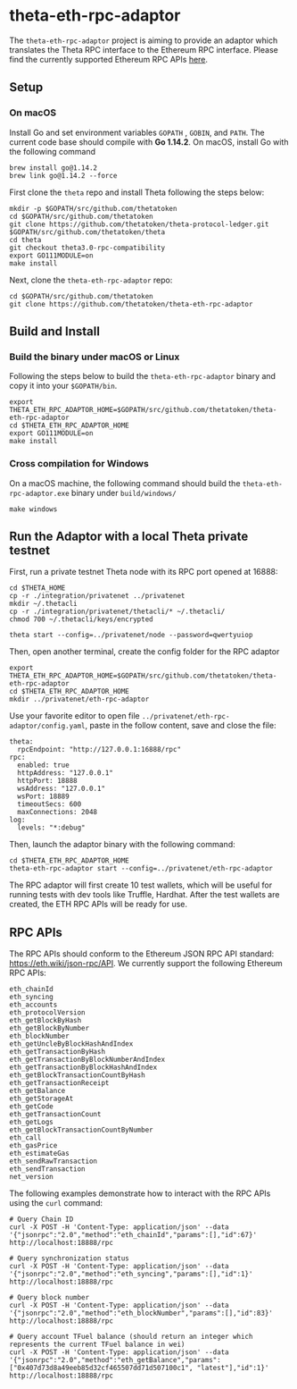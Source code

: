 # theta-eth-rpc-adaptor

The `theta-eth-rpc-adaptor` project is aiming to provide an adaptor which translates the Theta RPC interface to the Ethereum RPC interface. Please find the currently supported Ethereum RPC APIs [here](https://github.com/thetatoken/theta-eth-rpc-adaptor#rpc-apis).

## Setup

### On macOS

Install Go and set environment variables `GOPATH` , `GOBIN`, and `PATH`. The current code base should compile with **Go 1.14.2**. On macOS, install Go with the following command

```
brew install go@1.14.2
brew link go@1.14.2 --force
```

First clone the `theta` repo and install Theta following the steps below:

```
mkdir -p $GOPATH/src/github.com/thetatoken 
cd $GOPATH/src/github.com/thetatoken
git clone https://github.com/thetatoken/theta-protocol-ledger.git $GOPATH/src/github.com/thetatoken/theta
cd theta
git checkout theta3.0-rpc-compatibility
export GO111MODULE=on
make install
```

Next, clone the `theta-eth-rpc-adaptor` repo:

```
cd $GOPATH/src/github.com/thetatoken
git clone https://github.com/thetatoken/theta-eth-rpc-adaptor
```

## Build and Install

### Build the binary under macOS or Linux
Following the steps below to build the `theta-eth-rpc-adaptor` binary and copy it into your `$GOPATH/bin`.

```
export THETA_ETH_RPC_ADAPTOR_HOME=$GOPATH/src/github.com/thetatoken/theta-eth-rpc-adaptor
cd $THETA_ETH_RPC_ADAPTOR_HOME
export GO111MODULE=on
make install
```

### Cross compilation for Windows
On a macOS machine, the following command should build the `theta-eth-rpc-adaptor.exe` binary under `build/windows/`

```
make windows
```

## Run the Adaptor with a local Theta private testnet

First, run a private testnet Theta node with its RPC port opened at 16888:

```
cd $THETA_HOME
cp -r ./integration/privatenet ../privatenet
mkdir ~/.thetacli
cp -r ./integration/privatenet/thetacli/* ~/.thetacli/
chmod 700 ~/.thetacli/keys/encrypted

theta start --config=../privatenet/node --password=qwertyuiop
```

Then, open another terminal, create the config folder for the RPC adaptor

```
export THETA_ETH_RPC_ADAPTOR_HOME=$GOPATH/src/github.com/thetatoken/theta-eth-rpc-adaptor
cd $THETA_ETH_RPC_ADAPTOR_HOME
mkdir ../privatenet/eth-rpc-adaptor
```

Use your favorite editor to open file `../privatenet/eth-rpc-adaptor/config.yaml`, paste in the follow content, save and close the file:

```
theta:
  rpcEndpoint: "http://127.0.0.1:16888/rpc"
rpc:
  enabled: true
  httpAddress: "127.0.0.1"
  httpPort: 18888
  wsAddress: "127.0.0.1"
  wsPort: 18889
  timeoutSecs: 600 
  maxConnections: 2048
log:
  levels: "*:debug"
```

Then, launch the adaptor binary with the following command:

```
cd $THETA_ETH_RPC_ADAPTOR_HOME
theta-eth-rpc-adaptor start --config=../privatenet/eth-rpc-adaptor
```

The RPC adaptor will first create 10 test wallets, which will be useful for running tests with dev tools like Truffle, Hardhat. After the test wallets are created, the ETH RPC APIs will be ready for use.

## RPC APIs

The RPC APIs should conform to the Ethereum JSON RPC API standard: https://eth.wiki/json-rpc/API. We currently support the following Ethereum RPC APIs:

```
eth_chainId
eth_syncing
eth_accounts
eth_protocolVersion
eth_getBlockByHash
eth_getBlockByNumber
eth_blockNumber
eth_getUncleByBlockHashAndIndex
eth_getTransactionByHash
eth_getTransactionByBlockNumberAndIndex
eth_getTransactionByBlockHashAndIndex
eth_getBlockTransactionCountByHash
eth_getTransactionReceipt
eth_getBalance
eth_getStorageAt
eth_getCode
eth_getTransactionCount
eth_getLogs
eth_getBlockTransactionCountByNumber
eth_call
eth_gasPrice
eth_estimateGas
eth_sendRawTransaction
eth_sendTransaction
net_version
```

The following examples demonstrate how to interact with the RPC APIs using the `curl` command:

```
# Query Chain ID
curl -X POST -H 'Content-Type: application/json' --data '{"jsonrpc":"2.0","method":"eth_chainId","params":[],"id":67}' http://localhost:18888/rpc

# Query synchronization status
curl -X POST -H 'Content-Type: application/json' --data '{"jsonrpc":"2.0","method":"eth_syncing","params":[],"id":1}' http://localhost:18888/rpc

# Query block number
curl -X POST -H 'Content-Type: application/json' --data '{"jsonrpc":"2.0","method":"eth_blockNumber","params":[],"id":83}' http://localhost:18888/rpc

# Query account TFuel balance (should return an integer which represents the current TFuel balance in wei)
curl -X POST -H 'Content-Type: application/json' --data '{"jsonrpc":"2.0","method":"eth_getBalance","params":["0x407d73d8a49eeb85d32cf465507dd71d507100c1", "latest"],"id":1}' http://localhost:18888/rpc
```
